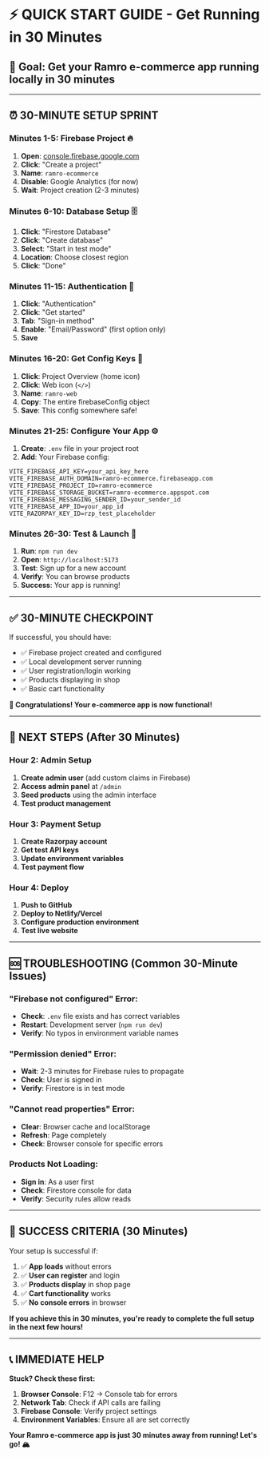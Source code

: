 # ⚡ QUICK START GUIDE - Get Running in 30 Minutes

## 🎯 **Goal**: Get your Ramro e-commerce app running locally in 30 minutes

---

## ⏰ **30-MINUTE SETUP SPRINT**

### **Minutes 1-5: Firebase Project** 🔥
1. **Open**: [console.firebase.google.com](https://console.firebase.google.com)
2. **Click**: "Create a project"
3. **Name**: `ramro-ecommerce`
4. **Disable**: Google Analytics (for now)
5. **Wait**: Project creation (2-3 minutes)

### **Minutes 6-10: Database Setup** 🗄️
1. **Click**: "Firestore Database"
2. **Click**: "Create database"
3. **Select**: "Start in test mode"
4. **Location**: Choose closest region
5. **Click**: "Done"

### **Minutes 11-15: Authentication** 🔐
1. **Click**: "Authentication"
2. **Click**: "Get started"
3. **Tab**: "Sign-in method"
4. **Enable**: "Email/Password" (first option only)
5. **Save**

### **Minutes 16-20: Get Config Keys** 🔑
1. **Click**: Project Overview (home icon)
2. **Click**: Web icon (`</>`)
3. **Name**: `ramro-web`
4. **Copy**: The entire firebaseConfig object
5. **Save**: This config somewhere safe!

### **Minutes 21-25: Configure Your App** ⚙️
1. **Create**: `.env` file in your project root
2. **Add**: Your Firebase config:
```env
VITE_FIREBASE_API_KEY=your_api_key_here
VITE_FIREBASE_AUTH_DOMAIN=ramro-ecommerce.firebaseapp.com
VITE_FIREBASE_PROJECT_ID=ramro-ecommerce
VITE_FIREBASE_STORAGE_BUCKET=ramro-ecommerce.appspot.com
VITE_FIREBASE_MESSAGING_SENDER_ID=your_sender_id
VITE_FIREBASE_APP_ID=your_app_id
VITE_RAZORPAY_KEY_ID=rzp_test_placeholder
```

### **Minutes 26-30: Test & Launch** 🚀
1. **Run**: `npm run dev`
2. **Open**: `http://localhost:5173`
3. **Test**: Sign up for a new account
4. **Verify**: You can browse products
5. **Success**: Your app is running!

---

## ✅ **30-MINUTE CHECKPOINT**

If successful, you should have:
- ✅ Firebase project created and configured
- ✅ Local development server running
- ✅ User registration/login working
- ✅ Products displaying in shop
- ✅ Basic cart functionality

**🎉 Congratulations! Your e-commerce app is now functional!**

---

## 🚀 **NEXT STEPS (After 30 Minutes)**

### **Hour 2: Admin Setup**
1. **Create admin user** (add custom claims in Firebase)
2. **Access admin panel** at `/admin`
3. **Seed products** using the admin interface
4. **Test product management**

### **Hour 3: Payment Setup**
1. **Create Razorpay account**
2. **Get test API keys**
3. **Update environment variables**
4. **Test payment flow**

### **Hour 4: Deploy**
1. **Push to GitHub**
2. **Deploy to Netlify/Vercel**
3. **Configure production environment**
4. **Test live website**

---

## 🆘 **TROUBLESHOOTING (Common 30-Minute Issues)**

### **"Firebase not configured" Error:**
- **Check**: `.env` file exists and has correct variables
- **Restart**: Development server (`npm run dev`)
- **Verify**: No typos in environment variable names

### **"Permission denied" Error:**
- **Wait**: 2-3 minutes for Firebase rules to propagate
- **Check**: User is signed in
- **Verify**: Firestore is in test mode

### **"Cannot read properties" Error:**
- **Clear**: Browser cache and localStorage
- **Refresh**: Page completely
- **Check**: Browser console for specific errors

### **Products Not Loading:**
- **Sign in**: As a user first
- **Check**: Firestore console for data
- **Verify**: Security rules allow reads

---

## 🎯 **SUCCESS CRITERIA (30 Minutes)**

Your setup is successful if:
1. ✅ **App loads** without errors
2. ✅ **User can register** and login
3. ✅ **Products display** in shop page
4. ✅ **Cart functionality** works
5. ✅ **No console errors** in browser

**If you achieve this in 30 minutes, you're ready to complete the full setup in the next few hours!**

---

## 📞 **IMMEDIATE HELP**

**Stuck? Check these first:**
1. **Browser Console**: F12 → Console tab for errors
2. **Network Tab**: Check if API calls are failing
3. **Firebase Console**: Verify project settings
4. **Environment Variables**: Ensure all are set correctly

**Your Ramro e-commerce app is just 30 minutes away from running! Let's go! 🏔️**